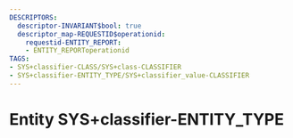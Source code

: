 ```yaml
---
DESCRIPTORS:
  descriptor-INVARIANT$bool: true
  descriptor_map-REQUESTID$operationid:
    requestid-ENTITY_REPORT:
    - ENTITY_REPORToperationid
TAGS:
- SYS+classifier-CLASS/SYS+class-CLASSIFIER
- SYS+classifier-ENTITY_TYPE/SYS+classifier_value-CLASSIFIER
---
```

# Entity SYS+classifier-ENTITY_TYPE

